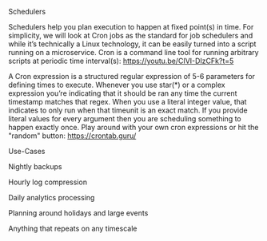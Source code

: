 Schedulers

Schedulers help you plan execution to happen at fixed point(s) in time. For simplicity, we will look at Cron jobs as the standard for job schedulers and while it’s technically a Linux technology, it can be easily turned into a script running on a microservice.
Cron is a command line tool for running arbitrary scripts at periodic time interval(s):
https://youtu.be/CIVI-DIzCFk?t=5


A Cron expression is a structured regular expression of 5-6 parameters for defining times to execute. Whenever you use star(*) or a complex expression you’re indicating that it should be ran any time the current timestamp matches that regex. When you use a literal integer value, that indicates to only run when that timeunit is an exact match. If you provide literal values for every argument then you are scheduling something to happen exactly once.
Play around with your own cron expressions or hit the "random" button:
https://crontab.guru/


Use-Cases

Nightly backups

Hourly log compression

Daily analytics processing

Planning around holidays and large events

Anything that repeats on any timescale
